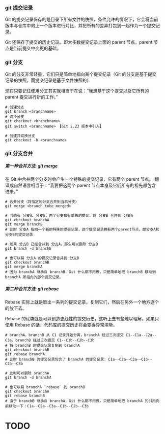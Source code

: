 ### git 提交记录
Git 的提交记录保存的是目录下所有文件的快照，条件允许的情况下，它会将当前版本与仓库中的上一个版本进行对比，并把所有的差异打包到一起作为一个提交记录。

Git 还保存了提交的历史记录。即大多数提交记录上面的 parent 节点，parent 节点是当前提交中变更的基础。

### git 分支
Git 的分支非常轻量，它们只是简单地指向某个提交纪录（Git 的分支是基于提交记录的快照，而提交记录是基于文件快照的）

现在只要记住使用分支其实就相当于在说：“我想基于这个提交以及它所有的 parent 提交进行新的工作。”

```git
# 创建分支
git branch <branchname>
# 切换分支
git checkout <branchname>
git switch <branchname> 【Git 2.23 版本中引入】

# 创建并切换分支
git checkout -b <branchname>
```

### git 分支合并
##### 第一种合并方法: git merge
在 Git 中合并两个分支时会产生一个特殊的提交记录，它有两个 parent 节点。 翻译成自然语言相当于：“我要把这两个 parent 节点本身及它们所有的祖先都包含进来。”
```git
# 合并分支（将指定的分支合并到当前分支）
git merge <branch_tobe_merged>

# 当前有 分支A、分支B，两个分支都有单独的提交，将 分支B 合并到 分支A
git checkout branchA
git merge branchB
# 此时 分支A 指向一个新的特殊的提交记录，这个提交记录拥有两个parent节点，即分支A和分支B的提交记录

# 如果 分支B 已经合并到 分支A，那么可以删除 分支B
git branch -d branchB

# 也可以将 分支A 的提交记录合并到 分支B
git checkout branchB
git merge branchA
# 因为 branchA 继承自 branchB，Git 什么都不用做，只是简单地把 branchB 移动到 branchA 所指向的那个提交记录。
```
##### 第二种合并方法: git rebase
Rebase 实际上就是取出一系列的提交记录，复制它们，然后在另外一个地方逐个的放下去。

Rebase 的优势就是可以创造更线性的提交历史，这听上去有些难以理解。如果只使用 Rebase 的话，代码库的提交历史将会变得异常清晰。
```git
# branchA，branchB 从 C1 记录开始分离，branchA 经过三次提交 C1--C1a--C2a--C3a，branchB 经过三次提交 C1--C1b--C2b--C3b
# 将 branchB 的提交记录复制到 branchA
git checkout branchB
git rebase branchA
# 此时 branchB 的提交记录包含了 branchA 的提交记录: C1a--C2a--C3a--C1b--C2b--C3b

# 此时可以删除 branchA
git branch -d branchA

# 也可以将 branchA `rebase` 到 branchB
git checkout branchA
git rebase branchB
# 由于 branchB 继承自 branchA，Git 什么都不用做，只是简单地把 branchA 的引用向前移动一下：C1a--C2a--C3a--C1b--C2b--C3b

```
# TODO
